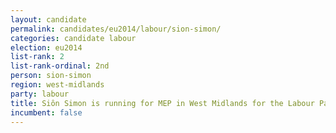 ```yaml
---
layout: candidate
permalink: candidates/eu2014/labour/sion-simon/
categories: candidate labour
election: eu2014
list-rank: 2
list-rank-ordinal: 2nd
person: sion-simon
region: west-midlands
party: labour
title: Siôn Simon is running for MEP in West Midlands for the Labour Party
incumbent: false
---
```

